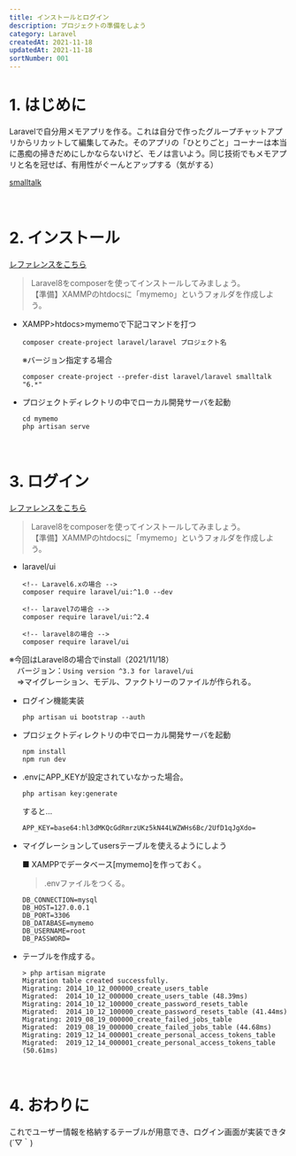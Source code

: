 ```yaml
---
title: インストールとログイン
description: プロジェクトの準備をしよう
category: Laravel
createdAt: 2021-11-18
updatedAt: 2021-11-18
sortNumber: 001
---
```



# 1. はじめに
Laravelで自分用メモアプリを作る。これは自分で作ったグループチャットアプリからリカットして編集してみた。そのアプリの「ひとりごと」コーナーは本当に愚痴の掃きだめにしかならないけど、モノは言いよう。同じ技術でもメモアプリと名を冠せば、有用性がぐーんとアップする（気がする）

[smalltalk](http://toolbox-smalltalk.herokuapp.com/login)


<br>

# 2. インストール
[レファレンスをこちら](https://readouble.com/laravel/8.x/ja/installation.html)
> Laravel8をcomposerを使ってインストールしてみましょう。<br>
> 【準備】XAMMPのhtdocsに「mymemo」というフォルダを作成しよう。

- XAMPP>htdocs>mymemoで下記コマンドを打つ
  ```
  composer create-project laravel/laravel プロジェクト名
  ```

  ※バージョン指定する場合
  ```
  composer create-project --prefer-dist laravel/laravel smalltalk "6.*"
  ```

- プロジェクトディレクトリの中でローカル開発サーバを起動
  ```
  cd mymemo
  php artisan serve
  ```

<br>

# 3. ログイン
[レファレンスをこちら](https://readouble.com/laravel/8.x/ja/installation.html)
> Laravel8をcomposerを使ってインストールしてみましょう。<br>
> 【準備】XAMMPのhtdocsに「mymemo」というフォルダを作成しよう。

- laravel/ui
  ```
  <!-- Laravel6.xの場合 -->
  composer require laravel/ui:^1.0 --dev

  <!-- laravel7の場合 -->
  composer require laravel/ui:^2.4

  <!-- laravel8の場合 -->
  composer require laravel/ui
  ```
※今回はLaravel8の場合でinstall（2021/11/18）<br>
　バージョン：`Using version ^3.3 for laravel/ui`
<br>
　⇒マイグレーション、モデル、ファクトリーのファイルが作られる。

- ログイン機能実装
  ```
  php artisan ui bootstrap --auth
  ```

- プロジェクトディレクトリの中でローカル開発サーバを起動
  ```
  npm install
  npm run dev
  ```

- .envにAPP_KEYが設定されていなかった場合。
  ```
  php artisan key:generate
  ```
  すると...
  ```
  APP_KEY=base64:hl3dMKQcGdRmrzUKz5kN44LWZWHs6Bc/2UfD1qJgXdo=
  ```


- マイグレーションしてusersテーブルを使えるようにしよう

  ■ XAMPPでデータベース[mymemo]を作っておく。
  > .envファイルをつくる。
    ```
    DB_CONNECTION=mysql
    DB_HOST=127.0.0.1
    DB_PORT=3306
    DB_DATABASE=mymemo 
    DB_USERNAME=root
    DB_PASSWORD=
    ```

- テーブルを作成する。

	```
  > php artisan migrate
    Migration table created successfully.
    Migrating: 2014_10_12_000000_create_users_table
    Migrated:  2014_10_12_000000_create_users_table (48.39ms)
    Migrating: 2014_10_12_100000_create_password_resets_table
    Migrated:  2014_10_12_100000_create_password_resets_table (41.44ms)
    Migrating: 2019_08_19_000000_create_failed_jobs_table
    Migrated:  2019_08_19_000000_create_failed_jobs_table (44.68ms)
    Migrating: 2019_12_14_000001_create_personal_access_tokens_table
    Migrated:  2019_12_14_000001_create_personal_access_tokens_table (50.61ms)
  ```

<br>

# 4. おわりに
これでユーザー情報を格納するテーブルが用意でき、ログイン画面が実装できタ(´▽｀)
